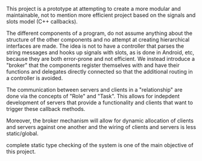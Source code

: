 This project is a prototype at attempting to create a more modular and maintainable, not to mention more efficient project based on the signals and slots model (C++ callbacks).


The different components of a program, do not assume anything about the structure of the other components and no attempt at creating hierarchical interfaces are made. The idea is not to have a controller that parses the string messages and hooks up signals with slots, as is done in Android, etc, because they are both error-prone and not efficient. We instead introduce a "broker" that the components register themselves with and have their functions and delegates directly connected so that the additional routing in a controller is avoided.

The communication between servers and clients in a "relationship" are done via the concepts of "Role" and "Task".
This allows for indepdent development of servers that provide a functionality and clients that want to trigger these callback methods.


Moreover, the broker mechanism will allow for dynamic allocation of clients and servers against one another and the wiring of clients and servers is less static/global.

complete static type checking of the system is one of the main objective of this project.
